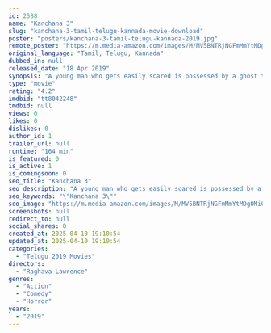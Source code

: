 ```yaml
---
id: 2588
name: "Kanchana 3"
slug: "kanchana-3-tamil-telugu-kannada-movie-download"
poster: "posters/kanchana-3-tamil-telugu-kannada-2019.jpg"
remote_poster: "https://m.media-amazon.com/images/M/MV5BNTRjNGFmMmYtMDg0Mi00ZTQyLTk2YWEtZWRhNTc3YzBhY2IwXkEyXkFqcGc@._V1_SX300.jpg"
original_language: "Tamil, Telugu, Kannada"
dubbed_in: null
released_date: "18 Apr 2019"
synopsis: "A young man who gets easily scared is possessed by a ghost that is seeking revenge."
type: "movie"
rating: "4.2"
imdbid: "tt8042248"
tmdbid: null
views: 0
likes: 0
dislikes: 0
author_id: 1
trailer_url: null
runtime: "164 min"
is_featured: 0
is_active: 1
is_comingsoon: 0
seo_title: "Kanchana 3"
seo_description: "A young man who gets easily scared is possessed by a ghost that is seeking revenge."
seo_keywords: "\"Kanchana 3\""
seo_image: "https://m.media-amazon.com/images/M/MV5BNTRjNGFmMmYtMDg0Mi00ZTQyLTk2YWEtZWRhNTc3YzBhY2IwXkEyXkFqcGc@._V1_SX300.jpg"
screenshots: null
redirect_to: null
social_shares: 0
created_at: 2025-04-10 19:10:54
updated_at: 2025-04-10 19:10:54
categories:
  - "Telugu 2019 Movies"
directors:
  - "Raghava Lawrence"
genres:
  - "Action"
  - "Comedy"
  - "Horror"
years:
  - "2019"
---
```

